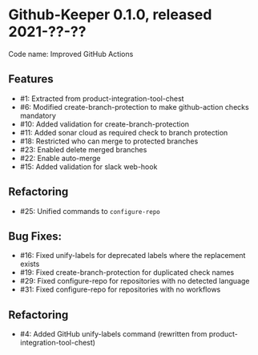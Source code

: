 # Github-Keeper 0.1.0, released 2021-??-??

Code name: Improved GitHub Actions

## Features

* #1: Extracted from product-integration-tool-chest
* #6: Modified create-branch-protection to make github-action checks mandatory
* #10: Added validation for create-branch-protection
* #11: Added sonar cloud as required check to branch protection
* #18: Restricted who can merge to protected branches
* #23: Enabled delete merged branches
* #22: Enable auto-merge
* #15: Added validation for slack web-hook

## Refactoring

* #25: Unified commands to `configure-repo`

## Bug Fixes:

* #16: Fixed unify-labels for deprecated labels where the replacement exists
* #19: Fixed create-branch-protection for duplicated check names
* #29: Fixed configure-repo for repositories with no detected language
* #31: Fixed configure-repo for repositories with no workflows

## Refactoring

* #4: Added GitHub unify-labels command (rewritten from product-integration-tool-chest)